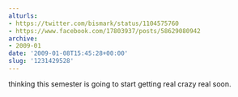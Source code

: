 ```yaml
---
alturls:
- https://twitter.com/bismark/status/1104575760
- https://www.facebook.com/17803937/posts/58629080942
archive:
- 2009-01
date: '2009-01-08T15:45:28+00:00'
slug: '1231429528'
---
```


thinking this semester is going to start getting real crazy real soon.

